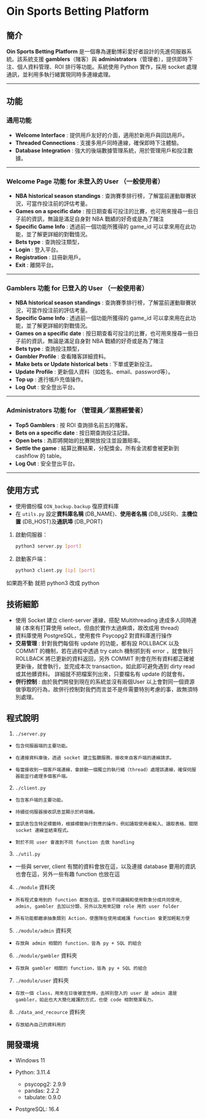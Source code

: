 # Oin Sports Betting Platform

## 簡介

**Oin Sports Betting Platform** 是一個專為運動博彩愛好者設計的先進伺服器系統。該系統支援 **gamblers**（賭客）與 **administrators**（管理者），提供即時下注、個人資料管理、ROI 排行等功能。系統使用 Python 實作，採用 socket 處理通訊，並利用多執行緒實現同時多連線處理。

---

## 功能

### 通用功能
- **Welcome Interface** : 提供用戶友好的介面，適用於新用戶與回訪用戶。
- **Threaded Connections** : 支援多用戶同時連線，確保即時下注體驗。
- **Database Integration** : 強大的後端數據管理系統，用於管理用戶和投注數據。

---

### Welcome Page 功能  for 未登入的 User （一般使用者）
- **NBA historical season standings** : 查詢賽季排行榜，了解當前運動聯賽狀況，可當作投注前的評估考量。
- **Games on a specific date** : 按日期查看可投注的比賽，也可用來搜尋一些日子前的資訊，無論是滿足自身對 NBA 戰績的好奇或是為了賭注
- **Specific Game Info** : 透過前一個功能所獲得的 game_id 可以拿來用在此功能，並了解更詳細的對戰情況。
- **Bets type** : 查詢投注類型，
- **Login** : 登入平台。
- **Registration** : 註冊新用戶。
- **Exit** : 離開平台。

---

### Gamblers 功能  for 已登入的 User （一般使用者）
- **NBA historical season standings** : 查詢賽季排行榜，了解當前運動聯賽狀況，可當作投注前的評估考量。
- **Specific Game Info** : 透過前一個功能所獲得的 game_id 可以拿來用在此功能，並了解更詳細的對戰情況。
- **Games on a specific date** : 按日期查看可投注的比賽，也可用來搜尋一些日子前的資訊，無論是滿足自身對 NBA 戰績的好奇或是為了賭注
- **Bets type** : 查詢投注類型，
- **Gambler Profile** : 查看賭客詳細資料。
- **Make bets or Update historical bets** : 下單或更新投注。
- **Update Profile** : 更新個人資料（如姓名、email、password等）。
- **Top up** : 進行帳戶充值操作。
- **Log Out** : 安全登出平台。

---

### Administrators 功能  for （管理員／業務經營者）
- **Top5 Gamblers** : 按 ROI 查詢排名前五的賭客。
- **Bets on a specific date** : 按日期查詢投注記錄。
- **Open bets** : 為即將開始的比賽開放投注並設置賠率。
- **Settle the game** : 結算比賽結果，分配獎金。所有金流都會被更新到 cashflow 的 table。
- **Log Out** : 安全登出平台。

---

## 使用方式

- 使用備份檔 `OIN_backup.backup` 復原資料庫
- 在 `utils.py` 設定**資料庫名稱** (DB_NAME)、**使用者名稱** (DB_USER)、**主機位置** (DB_HOST)及**通訊埠** (DB_PORT)

1. 啟動伺服器：
   ```bash
   python3 server.py [port]
2. 啟動客戶端：
   ```bash
   python3 client.py [ip] [port]

如果跑不動 就把 python3 改成 python


## 技術細節
- 使用 Socket 建立 client-server 連線，搭配 Multithreading 達成多人同時連線 (本來有打算使用 select，但由於實作太過麻煩，故改成用 thread)
- 資料庫使用 PostgreSQL，使用套件 Psycopg2 對資料庫進行操作
- **交易管理** : 針對我們每個有 update 的功能，都有設 ROLLBACK 以及 COMMIT 的機制，若在過程中透過 try catch 機制抓到有 error ，就會執行 ROLLBACK 將已更新的資料返回，另外 COMMIT 則會在所有資料都正確被更新後，就會執行，並完成本次 transaction，如此即可避免遇到 dirty read 或其他髒資料。 詳細就不把檔案列出來，只要檔名有 update 的就會有。
- **併行控制** : 由於我們開發到現在的系統並沒有兩個User 以上會對同一個資源做爭取的行為，故併行控制對我們而言並不是件需要特別考慮的事，故無須特別處理。

## 程式說明
1. `./server.py`
-     包含伺服器端的主要功能。
-     在連接資料庫後，透過 socket 建立監聽服務，接收來自客戶端的連線請求。
-     每當接收到一個客戶端連線，會啟動一個獨立的執行緒（thread）處理該連線，確保伺服器能並行處理多個客戶端。
2. `./client.py`
-     包含客戶端的主要功能。
-     持續從伺服器接收訊息並顯示於終端機。
-     當訊息包含特定標籤時，根據標籤執行對應的操作，例如讀取使用者輸入、讀取表格、關閉 socket 連線並結束程式。
-     對於不同 user 會進到不同 function 去做 handling
3. `./util.py`
- 一些與 server, client 有關的資料會放在這，以及連接 database 要用的資訊也會在這，另外一些有趣 function 也放在這
4. `./module` 資料夾
-     所有程式會用到的 function 都放在這，並依不同邏輯和使用對象分成共同使用, admin, gambler 去加以分類，另外以及用來記錄 role 用的 user folder
-     所有功能都繼承抽象類別 Action，使團隊在使用或維護 function 會更加輕鬆方便 
5. `./module/admin` 資料夾
-     存放與 admin 相關的 function，皆為 py + SQL 的組合
6. `./module/gambler` 資料夾
-     存放與 gambler 相關的 function，皆為 py + SQL 的組合
7. `./module/user` 資料夾
-     存放一個 class，用來在日後被宣告時，去辨別登入的 user 是 admin 還是 gambler，如此也大大簡化維護的方式，也使 code 相對簡潔有力。
8. `./data_and_recource` 資料夾
-     存放組內自己的資料用的

## 開發環境

- Windows 11

- Python: 3.11.4

  - psycopg2: 2.9.9
  - pandas: 2.2.2
  - tabulate: 0.9.0

- PostgreSQL: 16.4
